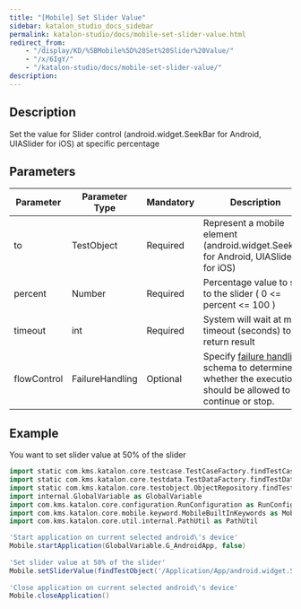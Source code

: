 ```yaml
---
title: "[Mobile] Set Slider Value" 
sidebar: katalon_studio_docs_sidebar
permalink: katalon-studio/docs/mobile-set-slider-value.html 
redirect_from:
    - "/display/KD/%5BMobile%5D%20Set%20Slider%20Value/"
    - "/x/6IgY/"
    - "/katalon-studio/docs/mobile-set-slider-value/"
description: 
---
```

Description
-----------

Set the value for Slider control (android.widget.SeekBar for Android, UIASlider for iOS) at specific percentage

Parameters
----------

| Parameter | Parameter Type | Mandatory | Description |
| --- | --- | --- | --- |
| to | TestObject  | Required | Represent a mobile element (android.widget.SeekBar for Android, UIASlider for iOS) |
| percent  | Number  | Required | Percentage value to set to the slider ( 0 <= percent <= 100 ) |
| timeout  | int | Required | System will wait at most timeout (seconds) to return result |
| flowControl | FailureHandling | Optional | Specify [failure handling](/x/qAAM) schema to determine whether the execution should be allowed to continue or stop. |

Example
-------

You want to set slider value at 50% of the slider

```groovy
import static com.kms.katalon.core.testcase.TestCaseFactory.findTestCase
import static com.kms.katalon.core.testdata.TestDataFactory.findTestData
import static com.kms.katalon.core.testobject.ObjectRepository.findTestObject
import internal.GlobalVariable as GlobalVariable
import com.kms.katalon.core.configuration.RunConfiguration as RunConfiguration
import com.kms.katalon.core.mobile.keyword.MobileBuiltInKeywords as Mobile
import com.kms.katalon.core.util.internal.PathUtil as PathUtil

'Start application on current selected android\'s device'
Mobile.startApplication(GlobalVariable.G_AndroidApp, false)
 
'Set slider value at 50% of the slider'
Mobile.setSliderValue(findTestObject('/Application/App/android.widget.SeekBar0'), 50, 10)
 
'Close application on current selected android\'s device'
Mobile.closeApplication()
```